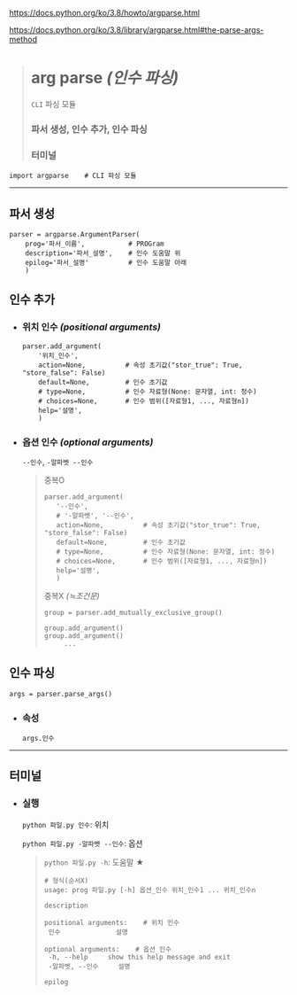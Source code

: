 https://docs.python.org/ko/3.8/howto/argparse.html

https://docs.python.org/ko/3.8/library/argparse.html#the-parse-args-method
># arg parse *(인수 파싱)*
>`CLI` 파싱 모듈
>
>### 파서 생성, 인수 추가, 인수 파싱
>### 터미널
```
import argparse    # CLI 파싱 모듈
```
---

## 파서 생성
```angular2html
parser = argparse.ArgumentParser(
    prog='파서_이름',           # PROGram
    description='파서_설명',    # 인수 도움말 위
    epilog='파서_설명'          # 인수 도움말 아래
    )
```

## 인수 추가

+ ### 위치 인수 *(positional arguments)*
    ```angular2html
    parser.add_argument(
        '위치_인수',                
        action=None,          # 속성 초기값("stor_true": True, "store_false": False)
        default=None,         # 인수 초기값
        # type=None,          # 인수 자료형(None: 문자열, int: 정수)
        # choices=None,       # 인수 범위([자료형1, ..., 자료형n])
        help='설명',
        )
    ```

+ ### 옵션 인수 *(optional arguments)*
    `--인수`, `-알파벳 --인수`
    >중복O
    >```angular2html
    >parser.add_argument(
    >    '--인수',              
    >    # '-알파벳', '--인수',     
    >    action=None,          # 속성 초기값("stor_true": True, "store_false": False)
    >    default=None,         # 인수 초기값
    >    # type=None,          # 인수 자료형(None: 문자열, int: 정수)
    >    # choices=None,       # 인수 범위([자료형1, ..., 자료형n])
    >    help='설명',
    >    )
    >```
    >
    >중복X *(≒조건문)*
    >```
    >group = parser.add_mutually_exclusive_group()
    >
    >group.add_argument()
    >group.add_argument()
    >      ...
    >```

## 인수 파싱 
`args = parser.parse_args()`

+ ### 속성
  `args.인수`

---

## 터미널

+ ### 실행
  `python 파일.py 인수`: 위치

  `python 파일.py -알파벳 --인수`: 옵션
  >`python 파일.py -h`: 도움말 ★
  >```angular2html
  ># 형식(순서X)
  >usage: prog 파일.py [-h] 옵션_인수 위치_인수1 ... 위치_인수n
  >
  >description
  >
  >positional arguments:    # 위치 인수
  >  인수              설명
  >
  >optional arguments:    # 옵션 인수
  >  -h, --help     show this help message and exit
  >  -알파벳, --인수     설명
  >
  >epilog
  >```